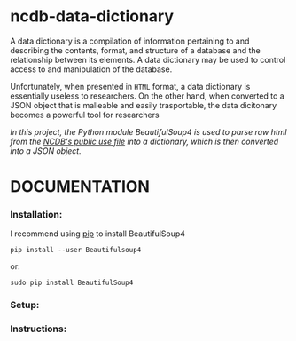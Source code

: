 # ncdb-data-dictionary
A data dictionary is a compilation of information pertaining to and describing the contents, format, and structure of a database and the relationship between its elements. A data dictionary may be used to control access to and manipulation of the database.

Unfortunately, when presented in `HTML` format, a data dictionary is essentially useless to researchers. On the other hand, when converted to a JSON object that is malleable and easily trasportable, the data dicitonary becomes a powerful tool for researchers 

*In this project, the Python module BeautifulSoup4 is used to parse raw html from the [NCDB's public use file](http://ncdbpuf.facs.org/node/259?q=print-pdf-all) into a dictionary, which is then converted into a JSON object.* 

# DOCUMENTATION 

### Installation:
I recommend using [pip](https://pip.pypa.io/en/stable/installing/) to install BeautifulSoup4

`pip install --user Beautifulsoup4`

or:

`sudo pip install BeautifulSoup4`

### Setup:



### Instructions:

